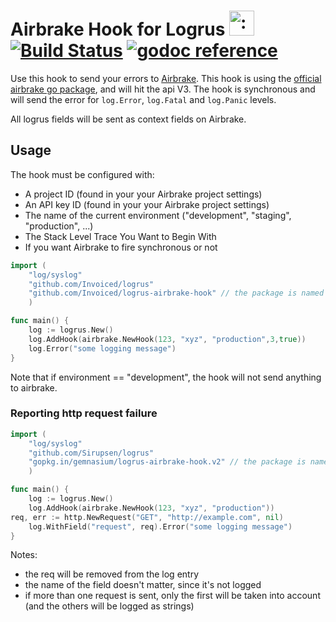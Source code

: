 # Airbrake Hook for Logrus <img src="http://i.imgur.com/hTeVwmJ.png" width="40" height="40" alt=":walrus:" class="emoji" title=":walrus:" />&nbsp;[![Build Status](https://travis-ci.org/Invoiced/logrus-airbrake-hook.svg?branch=master)](https://travis-ci.org/Invoiced/logrus-airbrake-hook)&nbsp;[![godoc reference](https://godoc.org/github.com/gemnasium/logrus-airbrake-hook?status.png)](https://godoc.org/gopkg.in/gemnasium/logrus-airbrake-hook.v2)

Use this hook to send your errors to [Airbrake](https://airbrake.io/).
This hook is using the [official airbrake go package](https://github.com/airbrake/gobrake), and will hit the api V3.
The hook is synchronous and will send the error for `log.Error`, `log.Fatal` and `log.Panic` levels.

All logrus fields will be sent as context fields on Airbrake.

## Usage

The hook must be configured with:

* A project ID (found in your your Airbrake project settings)
* An API key ID (found in your your Airbrake project settings)
* The name of the current environment ("development", "staging", "production", ...)
* The Stack Level Trace You Want to Begin With
* If you want Airbrake to fire synchronous or not

```go
import (
    "log/syslog"
    "github.com/Invoiced/logrus"
    "github.com/Invoiced/logrus-airbrake-hook" // the package is named
    )

func main() {
    log := logrus.New()
    log.AddHook(airbrake.NewHook(123, "xyz", "production",3,true))
    log.Error("some logging message")
}
```

Note that if environment == "development", the hook will not send anything to airbrake.

### Reporting http request failure


```go
import (
    "log/syslog"
    "github.com/Sirupsen/logrus"
    "gopkg.in/gemnasium/logrus-airbrake-hook.v2" // the package is named "aibrake"
    )

func main() {
    log := logrus.New()
    log.AddHook(airbrake.NewHook(123, "xyz", "production"))
req, err := http.NewRequest("GET", "http://example.com", nil)
    log.WithField("request", req).Error("some logging message")
}
```

Notes:

* the req will be removed from the log entry
* the name of the field doesn't matter, since it's not logged
* if more than one request is sent, only the first will be taken into account (and the others will be logged as strings)
